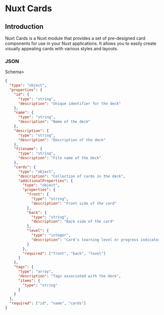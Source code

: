# Nuxt Cards

## Introduction

Nuxt Cards is a Nuxt module that provides a set of pre-designed card components for use in your Nuxt applications. It allows you to easily create visually appealing cards with various styles and layouts.

### JSON

Schema>

```json
{
  "type": "object",
  "properties": {
    "id": {
      "type": "string",
      "description": "Unique identifier for the deck"
    },
    "name": {
      "type": "string",
      "description": "Name of the deck"
    },
    "description": {
      "type": "string",
      "description": "Description of the deck"
    },
    "filename": {
      "type": "string",
      "description": "File name of the deck"
    },
    "cards": {
      "type": "object",
      "description": "Collection of cards in the deck",
      "additionalProperties": {
        "type": "object",
        "properties": {
          "front": {
            "type": "string",
            "description": "Front side of the card"
          },
          "back": {
            "type": "string",
            "description": "Back side of the card"
          },
          "level": {
            "type": "integer",
            "description": "Card's learning level or progress indicator"
          }
        },
        "required": ["front", "back", "level"]
      }
    },
    "tags": {
      "type": "array",
      "description": "Tags associated with the deck",
      "items": {
        "type": "string"
      }
    }
  },
  "required": ["id", "name", "cards"]
}
```
